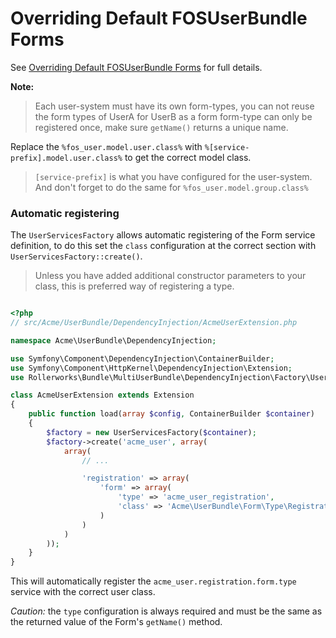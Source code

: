 Overriding Default FOSUserBundle Forms
======================================

See [Overriding Default FOSUserBundle Forms](https://github.com/FriendsOfSymfony/FOSUserBundle/blob/master/Resources/doc/overriding_forms.md)
 for full details.

**Note:**

> Each user-system must have its own form-types, you can not reuse the form types of UserA for UserB
> as a form form-type can only be registered once, make sure `getName()` returns a unique name.

Replace the `%fos_user.model.user.class%` with `%[service-prefix].model.user.class%` to get the correct model class.

> `[service-prefix]` is what you have configured for the user-system.
> And don't forget to do the same for `%fos_user.model.group.class%`

### Automatic registering

The `UserServicesFactory` allows automatic registering of the Form service definition,
  to do this set the `class` configuration at the correct section with `UserServicesFactory::create()`.

> Unless you have added additional constructor parameters to your class, this is preferred way of registering a type.

```php

<?php
// src/Acme/UserBundle/DependencyInjection/AcmeUserExtension.php

namespace Acme\UserBundle\DependencyInjection;

use Symfony\Component\DependencyInjection\ContainerBuilder;
use Symfony\Component\HttpKernel\DependencyInjection\Extension;
use Rollerworks\Bundle\MultiUserBundle\DependencyInjection\Factory\UserServicesFactory;

class AcmeUserExtension extends Extension
{
    public function load(array $config, ContainerBuilder $container)
    {
        $factory = new UserServicesFactory($container);
        $factory->create('acme_user', array(
            array(
                // ...

                'registration' => array(
                    'form' => array(
                        'type' => 'acme_user_registration',
                        'class' => 'Acme\UserBundle\Form\Type\RegistrationFormType',
                    )
                )
            )
        ));
    }
}
```

This will automatically register the `acme_user.registration.form.type` service with the correct user class.

*Caution:* the `type` configuration is always required and must be the same as the returned value
of the Form's `getName()` method.
